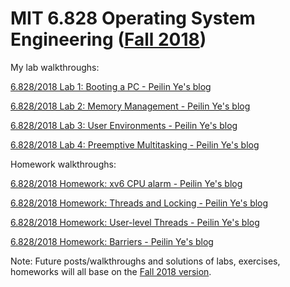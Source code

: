 # MIT 6.828 Operating System Engineering ([Fall 2018](https://pdos.csail.mit.edu/6.828/2018/schedule.html))

My lab walkthroughs:

[6.828/2018 Lab 1: Booting a PC - Peilin Ye's blog](https://ypl.coffee/6-828-2018-lab1/)

[6.828/2018 Lab 2: Memory Management - Peilin Ye's blog](https://ypl.coffee/6-828-2018-lab2/)

[6.828/2018 Lab 3: User Environments - Peilin Ye's blog](https://ypl.coffee/6-828-2018-lab3/)

[6.828/2018 Lab 4: Preemptive Multitasking - Peilin Ye's blog](https://ypl.coffee/6-828-2018-lab4/)

Homework walkthroughs:

[6.828/2018 Homework: xv6 CPU alarm - Peilin Ye's blog](https://ypl.coffee/6-828-2018-hw-cpu-alarm/)

[6.828/2018 Homework: Threads and Locking - Peilin Ye's blog](https://ypl.coffee/6-828-2018-hw-threads-and-locking/)

[6.828/2018 Homework: User-level Threads - Peilin Ye's blog](https://ypl.coffee/6-828-2018-hw-user-level-threads/)

[6.828/2018 Homework: Barriers - Peilin Ye's blog](https://ypl.coffee/6-828-2018-homework-barriers/)

Note: Future posts/walkthroughs and solutions of labs, exercises, homeworks will all base on the [Fall 2018 version](https://pdos.csail.mit.edu/6.828/2018/schedule.html).
